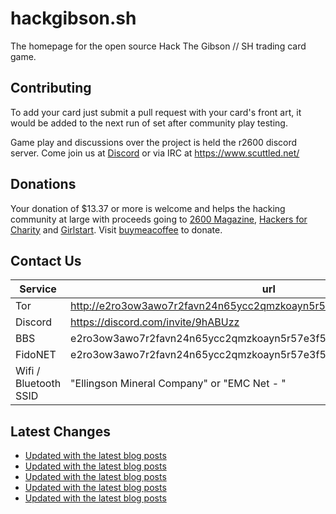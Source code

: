 # hackgibson.sh
The homepage for the open source Hack The Gibson // SH trading card game.


## Contributing

To add your card just submit a pull request with your card's front art, it would be added to the next run of set after community play testing.

Game play and discussions over the project is held the r2600 discord server. Come join us at [Discord](https://discord.com/invite/9hABUzz) or via IRC at https://www.scuttled.net/


## Donations

Your donation of $13.37 or more is welcome and helps the hacking community at large with proceeds going to [2600 Magazine](https://2600.com/), [Hackers for Charity](https://hackersforcharity.org) and [Girlstart](https://girlstart.org).  Visit [buymeacoffee](https://www.buymeacoffee.com/hackgibson.sh) to donate.


## Contact Us

Service | url
-|-
Tor | http://e2ro3ow3awo7r2favn24n65ycc2qmzkoayn5r57e3f56nvjwdcgg32ad.onion
Discord | https://discord.com/invite/9hABUzz
BBS | e2ro3ow3awo7r2favn24n65ycc2qmzkoayn5r57e3f56nvjwdcgg32ad.onion:23
FidoNET | e2ro3ow3awo7r2favn24n65ycc2qmzkoayn5r57e3f56nvjwdcgg32ad.onion:24554
Wifi / Bluetooth SSID | "Ellingson Mineral Company" or "EMC Net - <fidonet address>"

## Latest Changes
<!-- BLOG-POST-LIST:START -->
- [Updated with the latest blog posts](https://github.com/DFW2600/hackgibson.sh/commit/41b426f2e8f4d51648b6e5faff5ed4f91508ef03)
- [Updated with the latest blog posts](https://github.com/DFW2600/hackgibson.sh/commit/9d59ba1dabe21f0eb6362222a2a3d9b319275cb2)
- [Updated with the latest blog posts](https://github.com/DFW2600/hackgibson.sh/commit/26fb400a720d9993ff19a563227a0ea5ca96db37)
- [Updated with the latest blog posts](https://github.com/DFW2600/hackgibson.sh/commit/36083c84b742e9c7e9ca8cb0c6c3e2e3d3a2f6b0)
- [Updated with the latest blog posts](https://github.com/DFW2600/hackgibson.sh/commit/70927d4d1f765d11b6fa83bd6bed149bdd324143)
<!-- BLOG-POST-LIST:END -->
